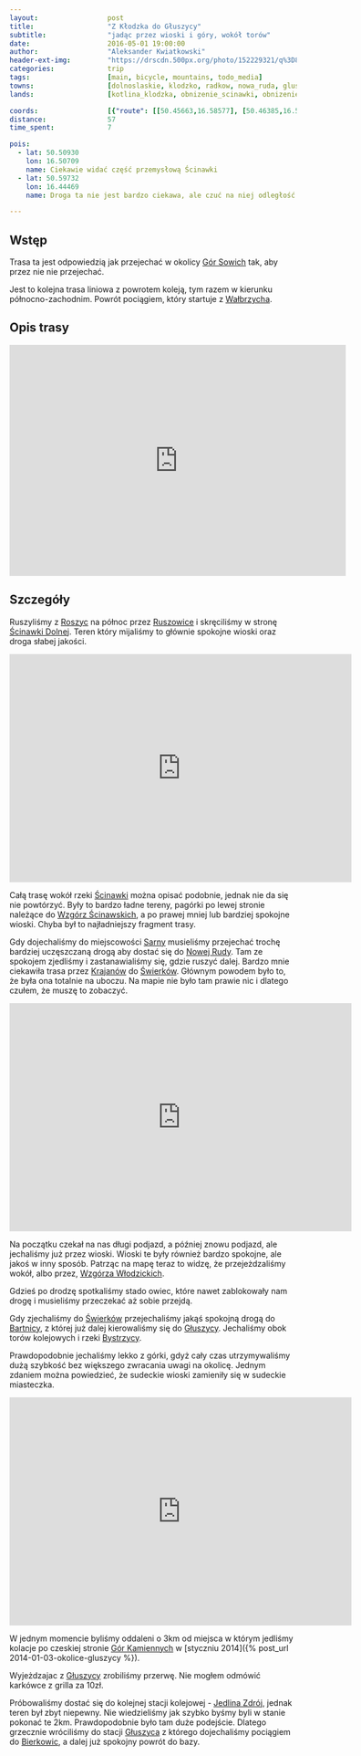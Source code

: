 ```yaml
---
layout:                 post
title:                  "Z Kłodzka do Głuszycy"
subtitle:               "jadąc przez wioski i góry, wokół torów"
date:                   2016-05-01 19:00:00
author:                 "Aleksander Kwiatkowski"
header-ext-img:         "https://drscdn.500px.org/photo/152229321/q%3D80_m%3D2000/c590c87f2a2d9d078829c94d6a1a861c"
categories:             trip
tags:                   [main, bicycle, mountains, todo_media]
towns:                  [dolnoslaskie, klodzko, radkow, nowa_ruda, gluszyca]
lands:                  [kotlina_klodzka, obnizenie_scinawki, obnizenie_nowej_rudy, gory_kamienne]

coords:                 [{"route": [[50.45663,16.58577], [50.46385,16.57246], [50.46188,16.55701], [50.47390,16.56491], [50.48231,16.56045], [50.49083,16.54156], [50.49618,16.52474], [50.50775,16.50981], [50.51518,16.48938], [50.52434,16.47891], [50.53297,16.47668], [50.53733,16.46226], [50.54715,16.46054], [50.54846,16.46432], [50.57506,16.47548], [50.58041,16.48783], [50.58030,16.50208], [50.57833,16.48492], [50.57496,16.47582], [50.57659,16.47273], [50.59555,16.46260], [50.59305,16.45608], [50.59741,16.44440], [50.61506,16.42089], [50.61865,16.42312], [50.62627,16.41333], [50.62954,16.41488], [50.64326,16.41145], [50.64576,16.40441], [50.67656,16.38089], [50.68374,16.37488], [50.68776,16.35428], [50.70016,16.34742]], "type": "bicycle"}]
distance:               57
time_spent:             7

pois:
  - lat: 50.50930
    lon: 16.50709
    name: Ciekawie widać część przemysłową Ścinawki
  - lat: 50.59732
    lon: 16.44469  
    name: Droga ta nie jest bardzo ciekawa, ale czuć na niej odległość i dzikość.

---
```


[wiki-wzgorza-scinawskie]:     https://pl.wikipedia.org/wiki/Wzg%C3%B3rza_%C5%9Acinawskie
[wiki-wzgorza-wlodzickie]:     https://pl.wikipedia.org/wiki/Wzg%C3%B3rza_W%C5%82odzickie
[wiki-gory-sowie]:             https://pl.wikipedia.org/wiki/G%C3%B3ry_Sowie
[wiki-walbrzych]:              https://pl.wikipedia.org/wiki/Wa%C5%82brzych
[wiki-roszyce]:                https://pl.wikipedia.org/wiki/Roszyce
[wiki-ruszowice]:              https://pl.wikipedia.org/wiki/Ruszowice_(powiat_k%C5%82odzki)
[wiki-scinawka-dolna]:         https://pl.wikipedia.org/wiki/%C5%9Acinawka_Dolna  
[wiki-rzeka-scinawka]:         https://pl.wikipedia.org/wiki/%C5%9Acinawka_(rzeka)
[wiki-sarny]:                  https://pl.wikipedia.org/wiki/Sarny_(wojew%C3%B3dztwo_dolno%C5%9Bl%C4%85skie)
[wiki-nowa-ruda]:              https://pl.wikipedia.org/wiki/Nowa_Ruda
[wiki-krajanow]:               https://pl.wikipedia.org/wiki/Krajan%C3%B3w
[wiki-swierki]:                https://pl.wikipedia.org/wiki/%C5%9Awierki_(powiat_k%C5%82odzki)
[wiki-bartnica]:               https://pl.wikipedia.org/wiki/Bartnica
[wiki-gluszyca]:               https://pl.wikipedia.org/wiki/G%C5%82uszyca
[wiki-rzeka-bystrzyca]:        https://pl.wikipedia.org/wiki/Bystrzyca_(dop%C5%82yw_Odry)
[wiki-gory-kamienne]:          https://pl.wikipedia.org/wiki/G%C3%B3ry_Kamienne
[wiki-jedlina-zdroj]:          https://pl.wikipedia.org/wiki/Jedlina-Zdr%C3%B3j
[wiki-gluszyca-pkp]:           https://pl.wikipedia.org/wiki/G%C5%82uszyca_(stacja_kolejowa)
[wiki-bierkowice]:             https://pl.wikipedia.org/wiki/Bierkowice_(wojew%C3%B3dztwo_dolno%C5%9Bl%C4%85skie)


Wstęp
-----

Trasa ta jest odpowiedzią jak przejechać w okolicy [Gór Sowich][wiki-gory-sowie] tak,
aby przez nie nie przejechać.

Jest to kolejna trasa liniowa z powrotem koleją, tym razem w kierunku północno-zachodnim.
Powrót pociągiem, który startuje z [Wałbrzycha][wiki-walbrzych].

Opis trasy
----------

<iframe height='405' width='590' frameborder='0' allowtransparency='true' scrolling='no' src='https://www.strava.com/activities/562219977/embed/af70520b2fa9e51691407d23a5e52467196784c1'></iframe>

Szczegóły
---------

Ruszyliśmy z [Roszyc][wiki-roszyce] na północ przez [Ruszowice][wiki-ruszowice] i
skręciliśmy w stronę [Ścinawki Dolnej][wiki-scinawka-dolna]. Teren który mijaliśmy
to głównie spokojne wioski oraz droga słabej jakości.

<div class="vimeo"><iframe src='http://player.vimeo.com/video/169337003' width="600" height="400" frameborder="0" webkitAllowFullScreen mozallowfullscreen allowFullScreen> </iframe></div>

Całą trasę wokół rzeki [Ścinawki][wiki-rzeka-scinawka] można opisać podobnie, jednak
nie da się nie powtórzyć. Były to bardzo ładne tereny, pagórki po lewej stronie należące
do [Wzgórz Ścinawskich][wiki-wzgorza-scinawskie], a po prawej mniej lub bardziej
spokojne wioski. Chyba był to najładniejszy fragment trasy.

Gdy dojechaliśmy do miejscowości [Sarny][wiki-sarny] musieliśmy przejechać trochę
bardziej uczęszczaną drogą aby dostać się do [Nowej Rudy][wiki-nowa-ruda]. Tam ze
spokojem zjedliśmy i zastanawialiśmy się, gdzie ruszyć dalej. Bardzo mnie ciekawiła
trasa przez [Krajanów][wiki-krajanow] do [Świerków][wiki-swierki].
Głównym powodem było to, że była ona totalnie na uboczu. Na mapie nie było tam
prawie nic i dlatego czułem, że muszę to zobaczyć.

<div class="vimeo"><iframe src='http://player.vimeo.com/video/169522232' width="600" height="400" frameborder="0" webkitAllowFullScreen mozallowfullscreen allowFullScreen> </iframe></div>

Na początku czekał na nas długi podjazd, a później znowu podjazd, ale jechaliśmy
już przez wioski. Wioski te były również bardzo spokojne, ale jakoś w inny sposób.
Patrząc na mapę teraz to widzę, że przejeżdzaliśmy wokół, albo przez,
[Wzgórza Włodzickich][wiki-wzgorza-wlodzickie].

Gdzieś po drodzę spotkaliśmy stado owiec, które nawet zablokowały nam drogę i
musieliśmy przeczekać aż sobie przejdą.

Gdy zjechaliśmy do [Świerków][wiki-swierki] przejechaliśmy jakąś
spokojną drogą do [Bartnicy][wiki-bartnica], z której już dalej
kierowaliśmy się do [Głuszycy][wiki-gluszyca]. Jechaliśmy obok torów kolejowych
i rzeki [Bystrzycy][wiki-rzeka-bystrzyca].

Prawdopodobnie jechaliśmy lekko z górki, gdyż cały czas utrzymywaliśmy
dużą szybkość bez większego zwracania uwagi na okolicę. Jednym zdaniem
można powiedzieć, że sudeckie wioski zamieniły się w sudeckie miasteczka.

<div class="vimeo"><iframe src='http://player.vimeo.com/video/167879418' width="600" height="400" frameborder="0" webkitAllowFullScreen mozallowfullscreen allowFullScreen> </iframe></div>

W jednym momencie byliśmy oddaleni o 3km od miejsca w którym jedliśmy kolacje
po czeskiej stronie [Gór Kamiennych][wiki-gory-kamienne] w
[styczniu 2014]({% post_url 2014-01-03-okolice-gluszycy %}).

Wyjeżdzajac z [Głuszycy][wiki-gluszyca] zrobiliśmy przerwę. Nie mogłem
odmówić karkówce z grilla za 10zł.

Próbowaliśmy dostać się do kolejnej stacji kolejowej -
[Jedlina Zdrój][wiki-jedlina-zdroj], jednak teren był zbyt niepewny. Nie
wiedzieliśmy jak szybko byśmy byli w stanie pokonać te 2km. Prawdopodobnie
było tam duże podejście. Dlatego grzecznie wróciliśmy do stacji [Głuszyca][wiki-gluszyca-pkp]
z którego dojechaliśmy pociągiem do [Bierkowic][wiki-bierkowice], a dalej już
spokojny powrót do bazy.
